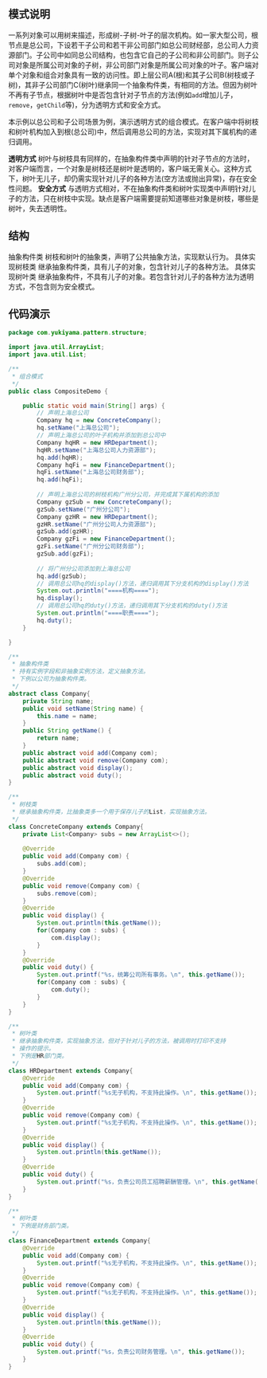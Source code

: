 ## 模式说明
一系列对象可以用树来描述，形成树-子树-叶子的层次机构。如一家大型公司，根节点是总公司，下设若干子公司和若干非公司部门如总公司财经部，总公司人力资源部门。子公司中如同总公司结构，也包含它自己的子公司和非公司部门。则子公司对象是所属公司对象的子树，非公司部门对象是所属公司对象的叶子。客户端对单个对象和组合对象具有一致的访问性。即上层公司A(根)和其子公司B(树枝或子树)，其非子公司部门C(树叶)继承同一个抽象构件类，有相同的方法。但因为树叶不再有子节点，根据树叶中是否包含针对子节点的方法(例如`add`增加儿子，`remove`，`getChild`等)，分为透明方式和安全方式。
​

本示例以总公司和子公司场景为例，演示透明方式的组合模式。在客户端中将树枝和树叶机构加入到根(总公司)中，然后调用总公司的方法，实现对其下属机构的递归调用。
​

**透明方式**
树叶与树枝具有同样的，在抽象构件类中声明的针对子节点的方法时，对客户端而言，一个对象是树枝还是树叶是透明的，客户端无需关心。这种方式下，树叶无儿子，却仍需实现针对儿子的各种方法(空方法或抛出异常)，存在安全性问题。
**安全方式**
与透明方式相对，不在抽象构件类和树叶实现类中声明针对儿子的方法，只在树枝中实现。缺点是客户端需要提前知道哪些对象是树枝，哪些是树叶，失去透明性。
​

## 结构
抽象构件类
  树枝和树叶的抽象类，声明了公共抽象方法，实现默认行为。
具体实现树枝类
  继承抽象构件类，具有儿子的对象，包含针对儿子的各种方法。
具体实现树叶类
  继承抽象构件，不具有儿子的对象。若包含针对儿子的各种方法为透明方式，不包含则为安全模式。
​

## 代码演示
```java
package com.yukiyama.pattern.structure;

import java.util.ArrayList;
import java.util.List;

/**
 * 组合模式
 */
public class CompositeDemo {

    public static void main(String[] args) {
        // 声明上海总公司
        Company hq = new ConcreteCompany();
        hq.setName("上海总公司");
        // 声明上海总公司的叶子机构并添加到总公司中
        Company hqHR = new HRDepartment();
        hqHR.setName("上海总公司人力资源部");
        hq.add(hqHR);
        Company hqFi = new FinanceDepartment();
        hqFi.setName("上海总公司财务部");
        hq.add(hqFi);
        
        // 声明上海总公司的树枝机构广州分公司，并完成其下属机构的添加
        Company gzSub = new ConcreteCompany();
        gzSub.setName("广州分公司");
        Company gzHR = new HRDepartment();
        gzHR.setName("广州分公司人力资源部");
        gzSub.add(gzHR);
        Company gzFi = new FinanceDepartment();
        gzFi.setName("广州分公司财务部");
        gzSub.add(gzFi);
        
        // 将广州分公司添加到上海总公司
        hq.add(gzSub);
        // 调用总公司hq的display()方法，递归调用其下分支机构的display()方法
        System.out.println("====机构====");
        hq.display();
        // 调用总公司hq的duty()方法，递归调用其下分支机构的duty()方法
        System.out.println("====职责====");
        hq.duty();
    }

}

/**
 * 抽象构件类
 * 持有实例字段和非抽象实例方法，定义抽象方法。
 * 下例以公司为抽象构件类。
 */
abstract class Company{
    private String name;
    public void setName(String name) {
        this.name = name;
    }
    public String getName() {
        return name;
    }
    public abstract void add(Company com);
    public abstract void remove(Company com);
    public abstract void display();
    public abstract void duty();
}

/**
 * 树枝类
 * 继承抽象构件类，比抽象类多一个用于保存儿子的List，实现抽象方法。
 */
class ConcreteCompany extends Company{
    private List<Company> subs = new ArrayList<>();
    
    @Override
    public void add(Company com) {
        subs.add(com);
    }
    @Override
    public void remove(Company com) {
        subs.remove(com);
    }
    @Override
    public void display() {
        System.out.println(this.getName());
        for(Company com : subs) {
            com.display();
        }
    }
    @Override
    public void duty() {
        System.out.printf("%s，统筹公司所有事务。\n", this.getName());
        for(Company com : subs) {
            com.duty();
        }
    }
}

/**
 * 树叶类
 * 继承抽象构件类，实现抽象方法，但对于针对儿子的方法，被调用时打印不支持
 * 操作的提示。
 * 下例是HR部门类。
 */
class HRDepartment extends Company{
    @Override
    public void add(Company com) {
        System.out.printf("%s无子机构，不支持此操作。\n", this.getName());
    }
    @Override
    public void remove(Company com) {
        System.out.printf("%s无子机构，不支持此操作。\n", this.getName());
    }
    @Override
    public void display() {
        System.out.println(this.getName());
    }
    @Override
    public void duty() {
        System.out.printf("%s，负责公司员工招聘薪酬管理。\n", this.getName());
    }
}

/**
 * 树叶类
 * 下例是财务部门类。
 */
class FinanceDepartment extends Company{
    @Override
    public void add(Company com) {
        System.out.printf("%s无子机构，不支持此操作。\n", this.getName());
    }
    @Override
    public void remove(Company com) {
        System.out.printf("%s无子机构，不支持此操作。\n", this.getName());
    }
    @Override
    public void display() {
        System.out.println(this.getName());
    }
    @Override
    public void duty() {
        System.out.printf("%s，负责公司财务管理。\n", this.getName());
    }
}
```
